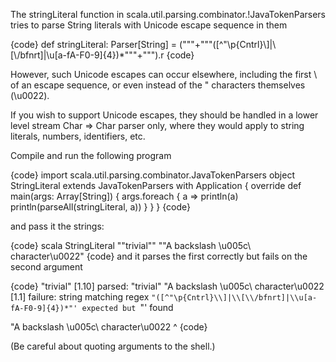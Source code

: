 The stringLiteral function in scala.util.parsing.combinator.!JavaTokenParsers
tries to parse String literals with Unicode escape
sequence in them

{code}
  def stringLiteral: Parser[String] = 
    ("\""+"""([^"\p{Cntrl}\\]|\\[\\/bfnrt]|\\u[a-fA-F0-9]{4})*"""+"\"").r
{code}

However, such Unicode escapes can occur elsewhere,
including the first \ of an escape sequence,
or even instead of the " characters themselves (\u0022).

If you wish to support Unicode escapes, they should be
handled in a lower level stream Char => Char parser only,
where they would apply to string literals, numbers,
identifiers, etc.

Compile and run the following program

{code}
import scala.util.parsing.combinator.JavaTokenParsers
object StringLiteral extends JavaTokenParsers with Application {
  override def main(args: Array[String]) {
    args.foreach { a => println(a)
                        println(parseAll(stringLiteral, a)) }
  }
}
{code}

and pass it the strings:

{code}
  scala StringLiteral "\"trivial\"" "\"A backslash \u005c\ character\u0022"
{code}
and it parses the first correctly but fails on the second argument

{code}
"trivial"
[1.10] parsed: "trivial"
"A backslash \u005c\ character\u0022
[1.1] failure: string matching regex `"([^"\p{Cntrl}\\]|\\[\\/bfnrt]|\\u[a-fA-F0-9]{4})*"' expected but `"' found

"A backslash \u005c\ character\u0022
^
{code}

(Be careful about quoting arguments to the shell.)
